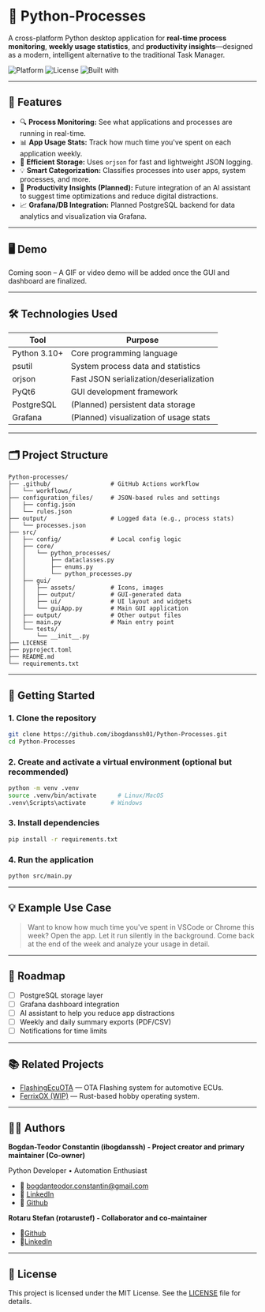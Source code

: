 # 🧠 Python-Processes

A cross-platform Python desktop application for **real-time process monitoring**, **weekly usage statistics**, and **productivity insights**—designed as a modern, intelligent alternative to the traditional Task Manager.

![Platform](https://img.shields.io/badge/platform-windows%20%7C%20linux%20%7C%20macos-blue)
![License](https://img.shields.io/github/license/ibogdanssh01/Python-Processes)
![Built with](https://img.shields.io/badge/built%20with-Python%20%7C%20PyQt6%20%7C%20psutil%20%7C%20orjson-informational)

---

## 📌 Features

- 🔍 **Process Monitoring:** See what applications and processes are running in real-time.
- 📊 **App Usage Stats:** Track how much time you've spent on each application weekly.
- 💾 **Efficient Storage:** Uses `orjson` for fast and lightweight JSON logging.
- 💡 **Smart Categorization:** Classifies processes into user apps, system processes, and more.
- 🧠 **Productivity Insights (Planned):** Future integration of an AI assistant to suggest time optimizations and reduce digital distractions.
- 📈 **Grafana/DB Integration:** Planned PostgreSQL backend for data analytics and visualization via Grafana.

---

## 🖥️ Demo

Coming soon – A GIF or video demo will be added once the GUI and dashboard are finalized.

---

## 🛠️ Technologies Used

| Tool        | Purpose                                      |
|-------------|----------------------------------------------|
| Python 3.10+ | Core programming language                    |
| psutil       | System process data and statistics           |
| orjson       | Fast JSON serialization/deserialization      |
| PyQt6        | GUI development framework                    |
| PostgreSQL   | (Planned) persistent data storage            |
| Grafana      | (Planned) visualization of usage stats       |

---

## 🗂️ Project Structure

```
Python-processes/
├── .github/                 # GitHub Actions workflow
│   └── workflows/
├── configuration_files/     # JSON-based rules and settings
│   ├── config.json
│   └── rules.json
├── output/                  # Logged data (e.g., process stats)
│   └── processes.json
├── src/
│   ├── config/              # Local config logic
│   ├── core/
│   │   └── python_processes/
│   │       ├── dataclasses.py
│   │       ├── enums.py
│   │       └── python_processes.py
│   ├── gui/
│   │   ├── assets/          # Icons, images
│   │   ├── output/          # GUI-generated data
│   │   ├── ui/              # UI layout and widgets
│   │   └── guiApp.py        # Main GUI application
│   ├── output/              # Other output files
│   ├── main.py              # Main entry point
│   └── tests/
│       └── __init__.py
├── LICENSE
├── pyproject.toml
├── README.md
└── requirements.txt
```

---

## 🚀 Getting Started

### 1. Clone the repository

```bash
git clone https://github.com/ibogdanssh01/Python-Processes.git
cd Python-Processes
```

### 2. Create and activate a virtual environment (optional but recommended)

```bash
python -m venv .venv
source .venv/bin/activate      # Linux/MacOS
.venv\Scripts\activate       # Windows
```

### 3. Install dependencies

```bash
pip install -r requirements.txt
```

### 4. Run the application

```bash
python src/main.py
```

---

## 💡 Example Use Case

> Want to know how much time you've spent in VSCode or Chrome this week?
> Open the app. Let it run silently in the background.
> Come back at the end of the week and analyze your usage in detail.

---

## 🧩 Roadmap

- [ ] PostgreSQL storage layer
- [ ] Grafana dashboard integration
- [ ] AI assistant to help you reduce app distractions
- [ ] Weekly and daily summary exports (PDF/CSV)
- [ ] Notifications for time limits

---

## 📚 Related Projects

- [FlashingEcuOTA](https://github.com/ibogdanssh01/FlashingEcuOTA) — OTA Flashing system for automotive ECUs.
- [FerrixOX (WIP)](https://github.com/ibogdanssh01/FerrixOX) — Rust-based hobby operating system.

---

## 👨‍💻 Authors

**Bogdan-Teodor Constantin (ibogdanssh) - Project creator and primary maintainer (Co-owner)**

Python Developer • Automation Enthusiast
- 📧 [bogdanteodor.constantin@gmail.com](mailto:bogdanteodor.constantin@gmail.com)
- 🔗 [LinkedIn](https://www.linkedin.com/in/bogdan-teodor-constantin/)
- 🔗 [Github](https://github.com/ibogdanssh01)

**Rotaru Stefan (rotarustef) - Collaborator and co-maintainer**
- 🔗[Github](https://github.com/rotarustef)
- 🔗[LinkedIn](https://www.linkedin.com/in/stefan-rotaru-3b21691bb/)


---

## 📄 License

This project is licensed under the MIT License. See the [LICENSE](LICENSE) file for details.
